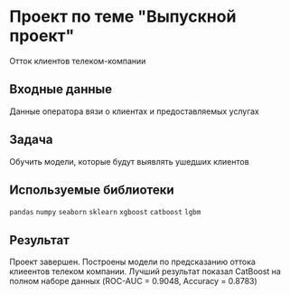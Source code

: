 # Проект по теме "Выпускной проект"
Отток клиентов телеком-компании

## Входные данные
Данные оператора вязи о клиентах и предоставляемых услугах 

## Задача
Обучить модели, которые будут выявлять ушедших клиентов

## Используемые библиотеки
`pandas` `numpy` `seaborn` `sklearn` `xgboost` `catboost` `lgbm`

## Результат 
Проект завершен. 
Построены модели по предсказанию оттока клиеентов телеком компании. Лучший результат показал CatBoost на полном наборе данных (ROC-AUC = 0.9048, Accuracy = 0.8783)
